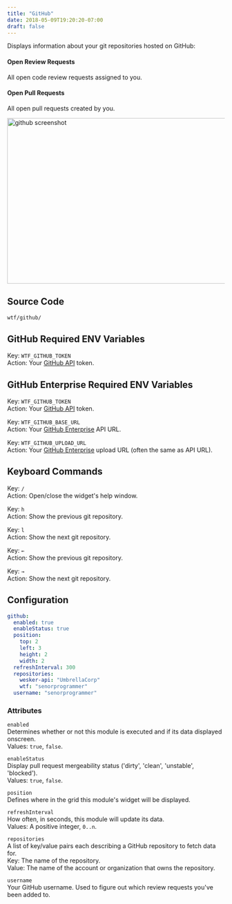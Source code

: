 ```yaml
---
title: "GitHub"
date: 2018-05-09T19:20:20-07:00
draft: false
---
```


Displays information about your git repositories hosted on GitHub:


#### Open Review Requests

All open code review requests assigned to you.

#### Open Pull Requests

All open pull requests created by you.

<img src="/imgs/modules/github.png" width="640" height="384" alt="github screenshot" />

## Source Code

```bash
wtf/github/
```

## GitHub Required ENV Variables

<span class="caption">Key:</span> `WTF_GITHUB_TOKEN` <br />
<span class="caption">Action:</span> Your <a href="https://developer.github.com/v3/oauth_authorizations/#create-a-new-authorization">GitHub API</a> token.

## GitHub Enterprise Required ENV Variables

<span class="caption">Key:</span> `WTF_GITHUB_TOKEN` <br />
<span class="caption">Action:</span> Your <a href="https://developer.github.com/v3/oauth_authorizations/#create-a-new-authorization">GitHub API</a> token.

<span class="caption">Key:</span> `WTF_GITHUB_BASE_URL` <br />
<span class="caption">Action:</span> Your <a href="https://developer.github.com/enterprise/2.13/v3/enterprise-admin/">GitHub Enterprise</a> API URL.

<span class="caption">Key:</span> `WTF_GITHUB_UPLOAD_URL` <br />
<span class="caption">Action:</span> Your <a href="https://developer.github.com/enterprise/2.13/v3/enterprise-admin/">GitHub Enterprise</a> upload URL (often the same as API URL).

## Keyboard Commands

<span class="caption">Key:</span> `/` <br />
<span class="caption">Action:</span> Open/close the widget's help window.

<span class="caption">Key:</span> `h` <br />
<span class="caption">Action:</span> Show the previous git repository.

<span class="caption">Key:</span> `l` <br />
<span class="caption">Action:</span> Show the next git repository.

<span class="caption">Key:</span> `←` <br />
<span class="caption">Action:</span> Show the previous git repository.

<span class="caption">Key:</span> `→` <br />
<span class="caption">Action:</span> Show the next git repository.

## Configuration

```yaml
github:
  enabled: true
  enableStatus: true
  position:
    top: 2
    left: 3
    height: 2
    width: 2
  refreshInterval: 300
  repositories:
    wesker-api: "UmbrellaCorp"
    wtf: "senorprogrammer"
  username: "senorprogrammer"
```

### Attributes

`enabled` <br />
Determines whether or not this module is executed and if its data displayed onscreen. <br />
Values: `true`, `false`.

`enableStatus` <br />
Display pull request mergeability status ('dirty', 'clean', 'unstable',
'blocked').<br />
Values: `true`, `false`.

`position` <br />
Defines where in the grid this module's widget will be displayed. <br />

`refreshInterval` <br />
How often, in seconds, this module will update its data. <br />
Values: A positive integer, `0..n`.

`repositories` <br />
A list of key/value pairs each describing a GitHub repository to fetch data
for. <br />
<span class="caption">Key:</span> The name of the repository. <br />
<span class="caption">Value:</span> The name of the account or organization that owns the repository.

`username` <br />
Your GitHub username. Used to figure out which review requests you've
been added to.
